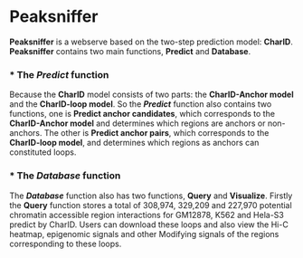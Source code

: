 # Peaksniffer
**Peaksniffer** is a webserve based on the two-step prediction model: **CharID**.
**Peaksniffer** contains two main functions, **Predict** and **Database**.
### * The *Predict* function 
Because the **CharID** model consists of two parts: the **CharID-Anchor model** and the **CharID-loop model**. So the ***Predict*** function also contains two functions, one is **Predict anchor candidates**, which corresponds to the **CharID-Anchor model** and determines which regions are anchors or non-anchors. The other is **Predict anchor pairs**, which corresponds to the **CharID-loop model**, and determines which regions as anchors can constituted loops.
### * The *Database* function 
The ***Database*** function also has two functions, **Query** and **Visualize**. Firstly the **Query** function stores a total of 308,974, 329,209 and 227,970 potential chromatin accessible region interactions for GM12878, K562 and Hela-S3 predict by CharID. Users can download these loops and also view the Hi-C heatmap, epigenomic signals and other Modifying signals of the regions corresponding to these loops.
